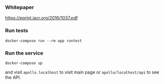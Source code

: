 ### Whitepaper

https://eprint.iacr.org/2016/1037.pdf


### Run tests

`docker-compose run --rm app runtest`


### Run the service

`docker-compose up`

and visit `apollo.localhost` to visit main page or
`apollo/localhost/api` to see the API.